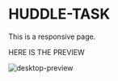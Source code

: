 # HUDDLE-TASK


This is a responsive page.

HERE IS THE PREVIEW

![desktop-preview](https://user-images.githubusercontent.com/105244751/174318928-60adf4ef-2213-43eb-98af-0e094d896944.jpg)




